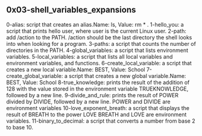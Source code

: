 ##   0x03-shell_variables_expansions
0-alias: script that creates an alias.Name: ls, Value: rm * .
1-hello_you: a script that prints hello user, where user is the current Linux user.
2-path: add /action to the PATH. /action should be the last directory the shell looks into when looking for a program.
3-paths: a script that counts the number of directories in the PATH.
4-global_variables:  a script that lists environment variables.
5-local_variables: a script that lists all local variables and environment variables, and functions.
6-create_local_variable: a script that creates a new local variable.Name: BEST, Value: School
7-create_global_variable: a script that creates a new global variable.Name: BEST, Value: School
8-true_knowledge:  prints the result of the addition of 128 with the value stored in the environment variable TRUEKNOWLEDGE, followed by a new line.
9-divide_and_rule: prints the result of POWER divided by DIVIDE, followed by a new line. POWER and DIVIDE are environment variables
10-love_exponent_breath: a script that displays the result of BREATH to the power LOVE BREATH and LOVE are environment variables.
11-binary_to_decimal: a script that converts a number from base 2 to base 10.
